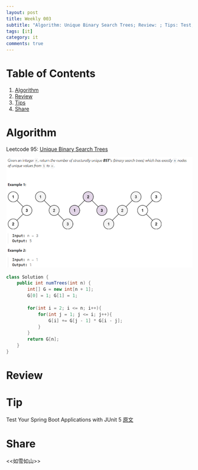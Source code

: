 ```yaml
---
layout: post
title: Weekly 003
subtitle: "Algorithm: Unique Binary Search Trees; Review: ; Tips: Test; Share: reading book"
tags: [it]
category: it
comments: true
---
```


# Table of Contents

1.  [Algorithm](#org8757156)
2.  [Review](#org1c162af)
3.  [Tips](#orge8631ad)
4.  [Share](#orge448f16)

<a id="org8757156"></a>

# Algorithm

Leetcode 95: [Unique Binary Search Trees](https://leetcode.com/problems/unique-binary-search-trees-ii/description/)

![algorithm desc](/assets/img/week03-alg.png)

```java
class Solution {
    public int numTrees(int n) {
        int[] G = new int[n + 1];
        G[0] = 1; G[1] = 1;

        for(int i = 2; i <= n; i++){
            for(int j = 1; j <= i; j++){
                G[i] += G[j - 1] * G[i - j];
            }
        }
        return G[n];
    }
}
```

<a id="org1c162af"></a>

# Review

<a id="orge8631ad"></a>

# Tip

Test Your Spring Boot Applications with JUnit 5
[原文](https://developer.okta.com/blog/2019/03/28/test-java-spring-boot-junit5)

<a id="orge448f16"></a>

# Share

<<如雪如山>>
